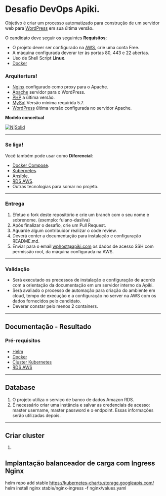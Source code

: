 # Desafio DevOps Apiki.

Objetivo é criar um processo automatizado para construção de um servidor web para [WordPress](https://wordpress.org/) em sua última versão.

O candidato deve seguir os seguintes **Requisitos**;

  - O projeto dever ser configurado na [AWS](https://aws.amazon.com/free/), crie uma conta Free.
  - A máquina configurada deverar ter às portas 80, 443 e 22 abertas.
  - Uso de Shell Script **Linux**.
  - [Docker](https://www.docker.com/) 

### Arquitertura!

  - [Nginx](https://www.nginx.com/) configurado como proxy para o Apache.
  - [Apache](https://www.apache.org/) servidor para o WordPress.
  - [PHP](https://php.net/) a última versão.
  - [MySql](https://www.mysql.com/) Versão mínima requirida 5.7.
  - [WordPress](https://wordpress.org) última versão configurada no servidor Apache.
  
  **Modelo conceitual**

[![N|Solid](https://apiki.com/wp-content/uploads/2019/05/Screenshot_20190515_174205.png)](https://docs.nginx.com/nginx/admin-guide/web-server/reverse-proxy/)

---

### Se liga!

Você também pode usar como **Diferencial**:
  
  - [Docker Compose](https://docs.docker.com/compose/).
  - [Kubernetes](https://kubernetes.io/).
  - [Ansible](https://www.ansible.com/).
  - [RDS AWS](https://aws.amazon.com/pt/rds/).
  - Outras tecnologias para somar no projeto.  

---

### Entrega

1. Efetue o fork deste repositório e crie um branch com o seu nome e sobrenome. (exemplo: fulano-dasilva)
2. Após finalizar o desafio, crie um Pull Request.
3. Aguarde algum contribuidor realizar o code review.
4. Deverá conter a documentação para instalação e configuração README.md.
5. Enviar para o email wphost@apiki.com os dados de acesso SSH com permissão root, da máquina configurada na AWS.

---

### Validação

* Será executado os precessos de instalação e configuração de acordo com a orientação da documentação em um servidor interno da Apiki.
* Será avaliado o processo de automação para criação do ambiente em cloud, tempo de execução e a configuração no server na AWS com os dados fornecidos pelo candidato.
* Deverar constar pelo menos 2 containers.

---

## Documentação - Resultado

### Pré-requisitos

  - [Helm](https://helm.sh/docs/intro/install/)
  - [Docker](https://www.docker.com/)
  - [Cluster Kubernetes](https://kubernetes.io/)
  - [RDS AWS](https://aws.amazon.com/pt/rds/)

---

## Database

1. O projeto utiliza o serviço de banco de dados Amazon RDS. 
2. É necessário criar uma instância e salvar as credenciais de acesso: master username, master password e o endpoint. Essas informações serão utilizadas depois.

---

## Criar cluster

1. 




## Implantação balanceador de carga com Ingress Nginx
helm repo add stable https://kubernetes-charts.storage.googleapis.com/
helm install nginx stable/nginx-ingress -f nginx\values.yaml